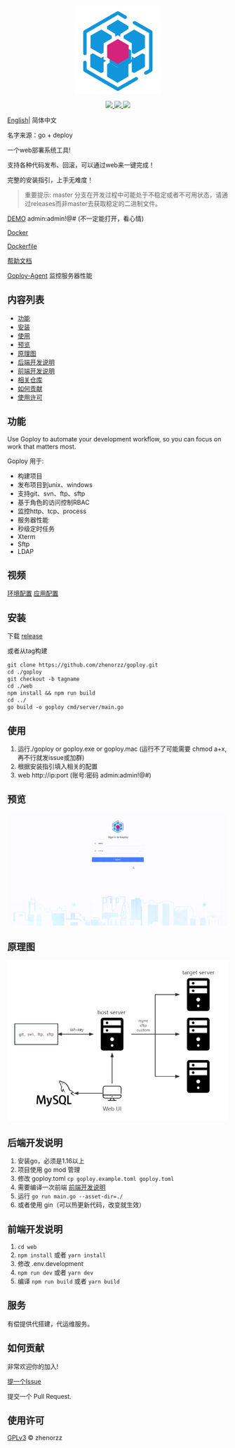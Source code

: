 <p align=center>
    <img src="./banner.png" alt="logo" title="logo" />
</p>

<p align="center">
  <a href="#">
      <img src="https://img.shields.io/badge/readme%20style-standard-brightgreen.svg">
  </a>
  <a href="#">
      <img src="https://img.shields.io/badge/give%20me-a%20star-green.svg">
    </a>
  <a href="LICENSE">
    <img src="https://img.shields.io/badge/License-MIT-yellow.svg">
  </a>
</p>

[English](./README.md)| 简体中文

名字来源：go + deploy

一个web部署系统工具!

支持各种代码发布、回滚，可以通过web来一键完成！

完整的安装指引，上手无难度！

> 重要提示: master 分支在开发过程中可能处于不稳定或者不可用状态，请通过releases而非master去获取稳定的二进制文件。

[DEMO](http://demo.goploy.icu) admin:admin!@# (不一定能打开，看心情)

[Docker](https://hub.docker.com/r/zhenorzz/goploy)

[Dockerfile](./docker/Dockerfile)

[帮助文档](https://docs.goploy.icu)

[Goploy-Agent](https://github.com/zhenorzz/goploy-agent) 监控服务器性能

## 内容列表

- [功能](#功能)
- [安装](#安装)
- [使用](#使用)
- [预览](#预览)
- [原理图](#原理图)
- [后端开发说明](#后端开发说明)
- [前端开发说明](#前端开发说明)
- [相关仓库](#相关仓库)
- [如何贡献](#如何贡献)
- [使用许可](#使用许可)

## 功能

Use Goploy to automate your development workflow, so you can focus on work that matters most.

Goploy 用于:

- 构建项目
- 发布项目到unix、windows
- 支持git、svn、ftp、sftp
- 基于角色的访问控制RBAC
- 监控http、tcp、process
- 服务器性能
- 秒级定时任务
- Xterm
- Sftp
- LDAP

## 视频

[环境配置](https://www.zhihu.com/zvideo/1512006837884469248)
[应用配置](https://www.zhihu.com/zvideo/1513073009618952192)

## 安装

下载 [release](https://github.com/zhenorzz/goploy/releases)

或者从tag构建
```
git clone https://github.com/zhenorzz/goploy.git
cd ./goploy
git checkout -b tagname
cd ./web
npm install && npm run build
cd ../
go build -o goploy cmd/server/main.go 
```

## 使用
1. 运行./goploy or goploy.exe or goploy.mac (运行不了可能需要 chmod a+x, 再不行就发issue或加群)
2. 根据安装指引填入相关的配置
3. web http://ip:port  (账号:密码 admin:admin!@#)

## 预览
![预览](./preview.gif)

## 原理图
![原理图](./goploy.png)

## 后端开发说明
1. 安装go，必须是1.16以上
2. 项目使用 go mod 管理
3. 修改 goploy.toml `cp goploy.example.toml goploy.toml`
4. 需要编译一次前端 [前端开发说明](#前端开发说明)
5. 运行 `go run main.go --asset-dir=./`
6. 或者使用 gin（可以热更新代码，改变就生效）

## 前端开发说明
1. `cd web`
2. `npm install` 或者 `yarn install`
3. 修改 .env.development
4. `npm run dev` 或者 `yarn dev`
5. 编译 `npm run build` 或者 `yarn build`

## 服务

有偿提供代搭建，代运维服务。

## 如何贡献

非常欢迎你的加入!

[提一个Issue](https://github.com/zhenorzz/goploy/issues/new) 

提交一个 Pull Request.

## 使用许可

[GPLv3](LICENSE) © zhenorzz
